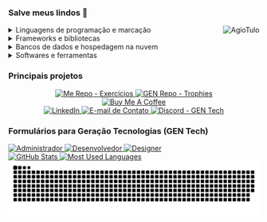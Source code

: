 <!-- Descrição -->
### Salve meus lindos 👋

<!-- Habilidades -->
<div align="left">
    <img align="right" alt="AgioTulo" src="https://cdn.discordapp.com/emojis/758866965904228362.png?v=1">
    <details>
        <summary>Linguagens de programação e marcação</summary>
        <br/>
            <a href="https://github.com/search?&q=user%3ACartulo+language%3Acsharp">
                <img alt="C#" src="https://img.shields.io/badge/-C%23-svg?style=for-the-badge&logo=c-sharp&logoColor=white&color=purple">
            </a>
            <a href="https://github.com/search?&q=user%3ACartulo+language%3Acss">
                <img alt="CSS" src="https://img.shields.io/badge/-CSS-svg?style=for-the-badge&logo=css3&logoColor=white&color=blue">
            </a>
            <a href="https://github.com/search?&q=user%3ACartulo+language%3Ahtml">
                <img alt="HTML" src="https://img.shields.io/badge/-HTML-svg?style=for-the-badge&logo=html5&logoColor=white&color=red">
            </a>
            <a href="https://github.com/search?&q=user%3ACartulo+language%3Ajava">
                <img alt="Java" src="https://img.shields.io/badge/-Java-svg?style=for-the-badge&logo=java&logoColor=white&color=blue">
            </a>
            <a href="https://github.com/search?&q=user%3ACartulo+language%3Ajavascript">
                <img alt="JavaScript" src="https://img.shields.io/badge/-JavaScript-svg?style=for-the-badge&logo=javascript&logoColor=black&color=yellow"></a>
            <a href="https://github.com/search?&q=user%3ACartulo+language%3Ajavascript">
                <img alt="Node.JS" src="https://img.shields.io/badge/-Node.JS-svg?style=for-the-badge&logo=node.js&logoColor=black&color=green"></a>
            <a href="https://github.com/search?&q=user%3ACartulo+language%3Apython">
                <img alt="Python" src="https://img.shields.io/badge/-Python-svg?style=for-the-badge&logo=python&logoColor=white&color=blue">
            </a>
            <a href="https://github.com/search?&q=user%3ACartulo+language%3Atypescript">
                <img alt="TypeScript" src="https://img.shields.io/badge/-TypeScript-svg?style=for-the-badge&logo=typescript&logoColor=white&color=blue">
            </a>
        <br/>
    </details>
    <details>
        <summary>Frameworks e bibliotecas</summary>
        <br/>
            <a href="#">
                <img alt="Angular" src="https://img.shields.io/badge/-Angular-svg?style=for-the-badge&logo=angular&logoColor=white&color=red">
            </a>
            <a href="#">
                <img alt="Bootstrap" src="https://img.shields.io/badge/-Bootstrap-svg?style=for-the-badge&logo=bootstrap&logoColor=white&color=purple">
            </a>
            <a href="#">
                <img alt="Ionic" src="https://img.shields.io/badge/-Ionic-svg?style=for-the-badge&logo=ionic&logoColor=white&color=blue">
            </a>
            <a href="#">
                <img alt="Vue" src="https://img.shields.io/badge/-Vue-svg?style=for-the-badge&logo=vue.js&logoColor=white&color=darkgreen">
            </a>
        <br/>
    </details>
    <details>
        <summary>Bancos de dados e hospedagem na nuvem</summary>
        <br/>
            <a href="#">
                <img alt="MySQL" src="https://img.shields.io/badge/-MySQL-svg?style=for-the-badge&logo=mysql&logoColor=white&color=blue">
            </a>
            <a href="#">
                <img alt="Notion" src="https://img.shields.io/badge/-Notion-svg?style=for-the-badge&logo=notion&logoColor=white&color=black">
            </a>
            <a href="#">
                <img alt="SQL Server" src="https://img.shields.io/badge/-Microsoft%20SQL%20Server-svg?style=for-the-badge&logo=microsoft-sql-server&logoColor=white&color=red">
            </a>
        <br/>
    </details>
    <details>
        <summary>Softwares e ferramentas</summary>
        <br/>
            <a href="#"><img alt="Adobe Photoshop" src="https://img.shields.io/badge/-Adobe%20Photoshop-svg?style=for-the-badge&logo=adobe-photoshop&logoColor=darkblue&color=blue"></a>
        <br/>
    </details>
</div>

<!-- Projetos -->
<div>
    <h3>Principais projetos</h3>
    <div align="center"> 
        <a href="https://github.com/Cartulo/Exercicios">
            <img alt="Me Repo - Exercicios" height="135" src="https://github-readme-stats.vercel.app/api/pin?username=cartulo&repo=Exercicios&layout=compact&hide_border=true&theme=tokyonight">
        </a>
        <a href="https://github.com/geracao/gen-trophies">
            <img alt="GEN Repo - Trophies" height="135" src="https://github-readme-stats.vercel.app/api/pin?username=geracao&repo=gen-trophies&layout=compact&hide_border=true&theme=tokyonight">
        </a>
    </div>
</div>

<!-- Suporte e Links -->
<div align="center">
    <a href="https://www.buymeacoffee.com/cartulo" target="_blank">
        <img alt="Buy Me A Coffee" style="height:60px!important;width:217px!important;" src="https://cdn.buymeacoffee.com/buttons/v2/default-violet.png">
    </a>
</div>

<!-- CONTACT WITH ME + Forms GEN Tech -->
<div align="left">
    <div align="center">
        <a href="https://linkedin.com/in/gil-vulgo-tulo" target="_blank">
            <img alt="LinkedIn" src="https://img.shields.io/badge/-LinkedIn-svg?style=for-the-badge&logo=linkedin&color=blue">
        </a>
        <a href="mailto:contato.gil.tulo@gmail.com" target="_blank">
            <img alt="E-mail de Contato" src="https://img.shields.io/badge/-Gmail-svg?style=for-the-badge&logo=gmail&logoColor=white&color=red">
        </a>
        <a href="https://discord.gg/ezXs7ZhA7T" target="_blank">
            <img alt="Discord - GEN Tech" src="https://img.shields.io/badge/-GEN%20Tech-svg?style=for-the-badge&logo=discord&logoColor=white&color=blue">
        </a>
    </div>
    <div>
        <h3>Formulários para Geração Tecnologias (GEN Tech)</h3>
        <a href="https://forms.gle/uMGjamYAspHvoCkQ8" target="_blank">
            <img alt="Administrador" src="https://img.shields.io/badge/-Administrador-svg?style=for-the-badge&logoColor=white&color=blue">
        </a>
        <a href="https://forms.gle/wY4dRcFsMFqDewsV9" target="_blank">
            <img alt="Desenvolvedor" src="https://img.shields.io/badge/-Desenvolvedor-svg?style=for-the-badge&logoColor=white&color=purple">
        </a>
        <a href="https://forms.gle/LRXp7Y2najeQFbN39" target="_blank">
            <img alt="Designer" src="https://img.shields.io/badge/-Designer-svg?style=for-the-badge&logoColor=white&color=green">
        </a> 
    </div>
</div>

<!-- STATISTICS -->
<div align="left"> 
    <a href="#">
        <img alt="GitHub Stats" height="150" src="https://github-readme-stats.vercel.app/api?username=cartulo&show_icons=true&include_all_commits=true&count_private=true&hide_border=true&theme=tokyonight"/>
    </a>
    <a href="#">
        <img alt="Most Used Languages" height="150" src="https://github-readme-stats.vercel.app/api/top-langs/?username=cartulo&layout=compact&langs_count=8&hide_border=true&theme=tokyonight"/>
    </a>
    <div tooltip="Vo come commit NHAM NHAM">
        <img alt="Snake Animation" src="https://github.com/cartulo/cartulo/blob/output/github-contribution-grid-snake.svg"/>
    </div>
</div>